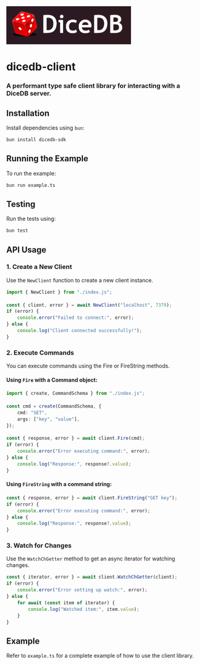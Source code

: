<img src="./dicedb.png" alt="dicedb" height="100px"/>


# dicedb-client

### A performant type safe client library for interacting with a DiceDB server.

## Installation

Install dependencies using `bun`:

```bash
bun install dicedb-sdk
```

## Running the Example

To run the example:

```bash
bun run example.ts
```

## Testing

Run the tests using:

```bash
bun test
```

## API Usage

### 1. Create a New Client

Use the `NewClient` function to create a new client instance.

```ts
import { NewClient } from "./index.js";

const { client, error } = await NewClient("localhost", 7379);
if (error) {
    console.error("Failed to connect:", error);
} else {
    console.log("Client connected successfully!");
}
```

### 2. Execute Commands

You can execute commands using the Fire or FireString methods.

#### Using `Fire` with a Command object:

```ts
import { create, CommandSchema } from "./index.js";

const cmd = create(CommandSchema, {
    cmd: "SET",
    args: ["key", "value"],
});

const { response, error } = await client.Fire(cmd);
if (error) {
    console.error("Error executing command:", error);
} else {
    console.log("Response:", response?.value);
}
```

#### Using `FireString` with a command string:

```ts
const { response, error } = await client.FireString("GET key");
if (error) {
    console.error("Error executing command:", error);
} else {
    console.log("Response:", response?.value);
}
```

### 3. Watch for Changes

Use the `WatchChGetter` method to get an async iterator for watching changes.

```ts
const { iterator, error } = await client.WatchChGetter(client);
if (error) {
    console.error("Error setting up watch:", error);
} else {
    for await (const item of iterator) {
        console.log("Watched item:", item.value);
    }
}
```

## Example

Refer to `example.ts` for a complete example of how to use the client library.
